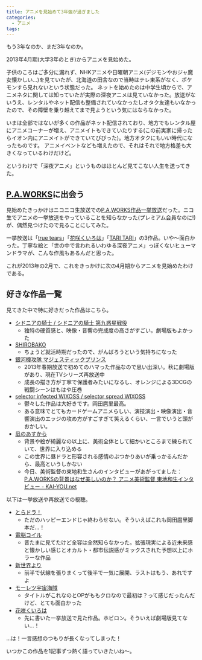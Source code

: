 ```yaml
---
title: アニメを見始めて3年強が過ぎました
categories:
  - アニメ
tags:
---
```


もう3年なのか、まだ3年なのか。

2013年4月期(大学3年のとき)からアニメを見始めた。

子供のころはご多分に漏れず、NHKアニメや日曜朝アニメ(デジモンやおジャ魔女懐かしい…)を見ていたが、北海道の田舎なので当時はテレ東系がなく、ポケモンすら見れないという状態だった。
ネットを始めたのは中学生頃からで、アニメネタに関しては知っていたが実際の深夜アニメは見ていなかった。放送がないうえ、レンタルやネット配信も整備されていなかったしオタク友達もいなかったので、その障壁を乗り越えてまで見ようという気にはならなかった。

いまは全部ではないが多くの作品がネット配信されており、地方でもレンタル屋にアニメコーナーが増え、アニメイトもできていたりする(この前実家に帰ったらイオン内にアニメイトができていてびびった)。地方オタクにもいい時代になったものです。
アニメイベントなども増えたので、それはそれで地方格差も大きくなっているわけだけど。

というわけで「深夜アニメ」というものはほとんど見てこない人生を送ってきた。

## [P.A.WORKS](http://www.pa-works.jp/works/index.html)に出会う

見始めたきっかけはニコニコ生放送での[P.A.WORKS作品一挙放送](http://live.nicovideo.jp/watch/lv123481433)だった。ニコ生でアニメの一挙放送をやっていることを知らなかった(プレミアム会員なのに!)が、偶然見つけたので見ることにしてみた。

一挙放送は「[true tears](http://truetears.jp/)」「[花咲くいろは](http://www.hanasakuiroha.jp/)」「[TARI TARI](http://www.taritari.jp/)」の3作品。いや〜面白かった。丁寧な絵と「世の中で言われるいわゆる深夜アニメ」っぽくないヒューマンドラマが、こんな作風もあるんだと思った。

これが2013年の2月で、これをきっかけに次の4月期からアニメを見始めたわけである。

## 好きな作品一覧

見てきた中で特に好きだった作品はこちら。

- [シドニアの騎士 / シドニアの騎士 第九惑星戦役](http://www.knightsofsidonia.com/)
  - 独特の硬質感と、映像・音響の完成度の高さがすごい。劇場版もよかった
- [SHIROBAKO](http://shirobako-anime.com/)
  - ちょうど就活時期だったので、がんばろうという気持ちになった
- [銀河機攻隊 マジェスティックプリンス](http://mjp-anime.jp/)
  - 2013年春期放送で初めてのハマった作品なので思い出深い。秋に劇場版があり、現在TVシリーズ再放送中
  - 成長の描き方が丁寧で保護者みたいになるし、オレンジによる3DCGの戦闘シーンはもはや圧巻
- [selector infected WIXOSS / selector spread WIXOSS](http://selector-wixoss.com/)
  - 鬱々した作品は大好きです。岡田麿里最高。
  - ある意味でとてもカードゲームアニメらしい、演技演出・映像演出・音響演出のエッジの攻め方がすごすぎて笑えるくらい、一言でいうと頭がおかしい。
- [凪のあすから](http://nagiasu.jp/)
  - 背景や絵が綺麗なの以上に、美術全体として細かいところまで練られていて、世界に入り込める
  - この世界に昼ドラと形容される感情のぶつかりあいが乗っかるんだから、最高というしかない
  - 今日、美術監督の東地和生さんのインタビューがあがってました：[P.A.WORKSの背景はなぜ美しいのか？ アニメ美術監督 東地和生インタビュー - KAI-YOU.net](http://kai-you.net/article/31156)

以下は一挙放送や再放送での視聴。

- [とらドラ！](http://www.tv-tokyo.co.jp/anime/toradora/)
  - ただのハッピーエンドじゃ終わらせない。そういえばこれも岡田麿里脚本だ…！
- [電脳コイル](http://www.tokuma.jp/coil/)
  - 昔たまに見てたけど全容は全然知らなかった。拡張現実による近未来感と懐かしい感じとオカルト・都市伝説感がミックスされた予想以上にホラーな作品
- [新世界より](http://www.tv-asahi.co.jp/shinsekaiyori/)
  - 前半で伏線を張りまくって後半で一気に展開、ラストはもう、あれですよ
- [モーレツ宇宙海賊](http://king-cr.jp/special/mo-retsu/top.html)
  - タイトルがこれなのとOPがももクロなので最初は？って感じだったんだけど、とても面白かった
- [花咲くいろは](http://www.hanasakuiroha.jp/tv/)
  - 先に書いた一挙放送で見た作品。ホビロン。そういえば劇場版見てない…！

…は！一言感想のつもりが長くなってしまった！

いつかこの作品を1記事ずつ熱く語っていきたいね〜。
